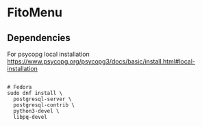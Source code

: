 # FitoMenu

## Dependencies

For psycopg local installation
https://www.psycopg.org/psycopg3/docs/basic/install.html#local-installation
```shell

# Fedora
sudo dnf install \
  postgresql-server \
  postgresql-contrib \
  python3-devel \
  libpq-devel
```
